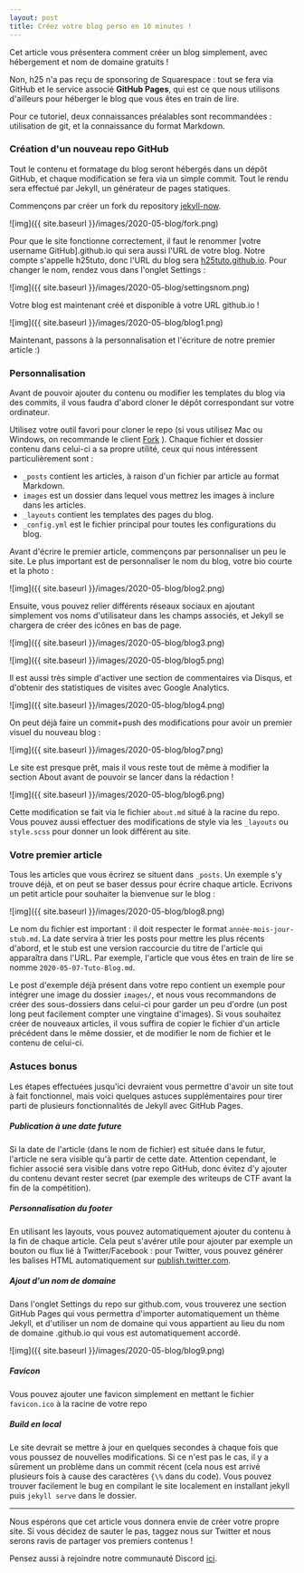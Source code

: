 ```yaml
---
layout: post
title: Créez votre blog perso en 10 minutes !
---
```


Cet article vous présentera comment créer un blog simplement, avec hébergement et nom de domaine gratuits ! 

Non, h25 n'a pas reçu de sponsoring de Squarespace : tout se fera via GitHub et le service associé **GitHub Pages**, qui est ce que nous utilisons d'ailleurs pour héberger le blog que vous êtes en train de lire.

Pour ce tutoriel, deux connaissances préalables sont recommandées : utilisation de git, et la connaissance du format Markdown.

### Création d'un nouveau repo GitHub

Tout le contenu et formatage du blog seront hébergés dans un dépôt GitHub, et chaque modification se fera via un simple commit. Tout le rendu sera effectué par Jekyll, un générateur de pages statiques.

Commençons par créer un fork du repository [jekyll-now](https://github.com/barryclark/jekyll-now).

![img]({{ site.baseurl }}/images/2020-05-blog/fork.png)

Pour que le site fonctionne correctement, il faut le renommer \[votre username GitHub\].github.io qui sera aussi l'URL de votre blog. Notre compte s'appelle h25tuto, donc l'URL du blog sera [h25tuto.github.io](https://h25tuto.github.io). Pour changer le nom, rendez vous dans l'onglet Settings :

![img]({{ site.baseurl }}/images/2020-05-blog/settingsnom.png)

Votre blog est maintenant créé et disponible à votre URL github.io !

![img]({{ site.baseurl }}/images/2020-05-blog/blog1.png)

Maintenant, passons à la personnalisation et l'écriture de notre premier article :)

### Personnalisation

Avant de pouvoir ajouter du contenu ou modifier les templates du blog via des commits, il vous faudra d'abord cloner le dépôt correspondant sur votre ordinateur.

Utilisez votre outil favori pour cloner le repo (si vous utilisez Mac ou Windows, on recommande le client [Fork](https://git-fork.com/) ). Chaque fichier et dossier contenu dans celui-ci a sa propre utilité, ceux qui nous intéressent particulièrement sont :

- `_posts` contient les articles, à raison d'un fichier par article au format Markdown.
- `images` est un dossier dans lequel vous mettrez les images à inclure dans les articles.
- `_layouts` contient les templates des pages du blog.
- `_config.yml` est le fichier principal pour toutes les configurations du blog.

Avant d'écrire le premier article, commençons par personnaliser un peu le site. Le plus important est de personnaliser le nom du blog, votre bio courte et la photo :

![img]({{ site.baseurl }}/images/2020-05-blog/blog2.png)

Ensuite, vous pouvez relier différents réseaux sociaux en ajoutant simplement vos noms d'utilisateur dans les champs associés, et Jekyll se chargera de créer des icônes en bas de page.

![img]({{ site.baseurl }}/images/2020-05-blog/blog3.png)

![img]({{ site.baseurl }}/images/2020-05-blog/blog5.png)

Il est aussi très simple d'activer une section de commentaires via Disqus, et d'obtenir des statistiques de visites avec Google Analytics.

![img]({{ site.baseurl }}/images/2020-05-blog/blog4.png)

On peut déjà faire un commit+push des modifications pour avoir un premier visuel du nouveau blog :

![img]({{ site.baseurl }}/images/2020-05-blog/blog7.png)

Le site est presque prêt, mais il vous reste tout de même à modifier la section About avant de pouvoir se lancer dans la rédaction !

![img]({{ site.baseurl }}/images/2020-05-blog/blog6.png)

Cette modification se fait via le fichier `about.md` situé à la racine du repo. Vous pouvez aussi effectuer des modifications de style via les `_layouts` ou `style.scss` pour donner un look différent au site.

### Votre premier article

Tous les articles que vous écrirez se situent dans `_posts`. Un exemple s'y trouve déjà, et on peut se baser dessus pour écrire chaque article. Ecrivons un petit article pour souhaiter la bienvenue sur le blog :

![img]({{ site.baseurl }}/images/2020-05-blog/blog8.png)

Le nom du fichier est important : il doit respecter le format `année-mois-jour-stub.md`. La date servira à trier les posts pour mettre les plus récents d'abord, et le stub est une version raccourcie du titre de l'article qui apparaîtra dans l'URL. Par exemple, l'article que vous êtes en train de lire se nomme `2020-05-07-Tuto-Blog.md`.

Le post d'exemple déjà présent dans votre repo contient un exemple pour intégrer une image du dossier `images/`, et nous vous recommandons de créer des sous-dossiers dans celui-ci pour garder un peu d'ordre (un post long peut facilement compter une vingtaine d'images). Si vous souhaitez créer de nouveaux articles, il vous suffira de copier le fichier d'un article précédent dans le même dossier, et de modifier le nom de fichier et le contenu de celui-ci.

### Astuces bonus

Les étapes effectuées jusqu'ici devraient vous permettre d'avoir un site tout à fait fonctionnel, mais voici quelques astuces supplémentaires pour tirer parti de plusieurs fonctionnalités de Jekyll avec GitHub Pages.

##### Publication à une date future

Si la date de l'article (dans le nom de fichier) est située dans le futur, l'article ne sera visible qu'à partir de cette date. Attention cependant, le fichier associé sera visible dans votre repo GitHub, donc évitez d'y ajouter du contenu devant rester secret (par exemple des writeups de CTF avant la fin de la compétition).

##### Personnalisation du footer

En utilisant les layouts, vous pouvez automatiquement ajouter du contenu à la fin de chaque article. Cela peut s'avérer utile pour ajouter par exemple un bouton ou flux lié à Twitter/Facebook : pour Twitter, vous pouvez générer les balises HTML automatiquement sur [publish.twitter.com](https://publish.twitter.com/).

##### Ajout d'un nom de domaine

Dans l'onglet Settings du repo sur github.com, vous trouverez une section GitHub Pages qui vous permettra d'importer automatiquement un thème Jekyll, et d'utiliser un nom de domaine qui vous appartient au lieu du nom de domaine .github.io qui vous est automatiquement accordé.

![img]({{ site.baseurl }}/images/2020-05-blog/blog9.png)

##### Favicon

Vous pouvez ajouter une favicon simplement en mettant le fichier `favicon.ico` à la racine de votre repo

##### Build en local

Le site devrait se mettre à jour en quelques secondes à chaque fois que vous poussez de nouvelles modifications. Si ce n'est pas le cas, il y a sûrement un problème dans un commit récent (cela nous est arrivé plusieurs fois à cause des caractères `{\%` dans du code). Vous pouvez trouver facilement le bug en compilant le site localement en installant jekyll puis `jekyll serve` dans le dossier.

---

Nous espérons que cet article vous donnera envie de créer votre propre site. Si vous décidez de sauter le pas, taggez nous sur Twitter et nous serons ravis de partager vos premiers contenus !

Pensez aussi à rejoindre notre communauté Discord [ici](https://discord.h25.io).